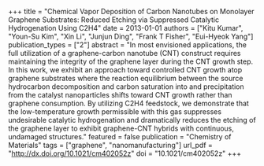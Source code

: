 +++
title = "Chemical Vapor Deposition of Carbon Nanotubes on Monolayer Graphene Substrates: Reduced Etching via Suppressed Catalytic Hydrogenation Using C2H4"
date = 2013-01-01
authors = ["Kitu Kumar", "Youn-Su Kim", "Xin Li", "Junjun Ding", "Frank T Fisher", "Eui-Hyeok Yang"]
publication_types = ["2"]
abstract = "In most envisioned applications, the full utilization of a graphene-carbon nanotube (CNT) construct requires maintaining the integrity of the graphene layer during the CNT growth step. In this work, we exhibit an approach toward controlled CNT growth atop graphene substrates where the reaction equilibrium between the source hydrocarbon decomposition and carbon saturation into and precipitation from the catalyst nanoparticles shifts toward CNT growth rather than graphene consumption. By utilizing C2H4 feedstock, we demonstrate that the low-temperature growth permissible with this gas suppresses undesirable catalytic hydrogenation and dramatically reduces the etching of the graphene layer to exhibit graphene-CNT hybrids with continuous, undamaged structures."
featured = false
publication = "Chemistry of Materials"
tags = ["graphene", "nanomanufacturing"]
url_pdf = "http://dx.doi.org/10.1021/cm402052z"
doi = "10.1021/cm402052z"
+++

